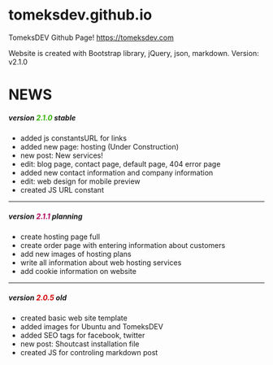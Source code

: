# tomeksdev.github.io
TomeksDEV Github Page! https://tomeksdev.com

Website is created with Bootstrap library, jQuery, json, markdown.
Version: v2.1.0

# NEWS

##### version <span style="color: #31B404">2.1.0</span> stable
- added js constantsURL for links
- added new page: hosting (Under Construction)
- new post: New services!
- edit: blog page, contact page, default page, 404 error page
- added new contact information and company information
- edit: web design for mobile preview
- created JS URL constant

----------------------------------------------

##### version <span style="color: #B4045F">2.1.1</span> planning
- create hosting page full
- create order page with entering information about customers
- add new images of hosting plans
- write all information about web hosting services
- add cookie information on website

------------------------------------------

##### version <span style="color: #d30000">2.0.5</span> old
- created basic web site template
- added images for Ubuntu and TomeksDEV
- added SEO tags for facebook, twitter
- new post: Shoutcast installation file
- created JS for controling markdown post